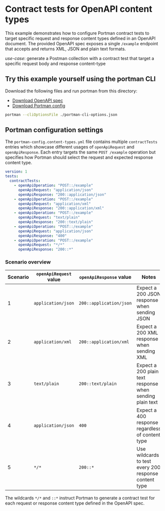 # Contract tests for OpenAPI content types

This example demonstrates how to configure Portman contract tests to target specific
request and response content types defined in an OpenAPI document.
The provided OpenAPI spec exposes a single `/example` endpoint that accepts and
returns XML, JSON and plain text formats.

_use-case_: generate a Postman collection with a contract test that target a specific request body and response content-type

## Try this example yourself using the portman CLI

Download the following files and run portman from this directory:
- [Download OpenAPI spec](./content-types.openapi.yml)
- [Download Portman config](./portman-config.content-types.yml)

```bash
portman --cliOptionsFile ./portman-cli-options.json
```

## Portman configuration settings

The `portman-config.content-types.yml` file contains multiple `contractTests`
entries which showcase different usages of `openApiRequest` and `openApiResponse`.
Each entry targets the same `POST /example` operation but specifies how Portman
should select the request and expected response content type.

```yml
version: 1
tests:
  contractTests:
    - openApiOperation: "POST::/example"
      openApiRequest: "application/json"
      openApiResponse: "200::application/json"
    - openApiOperation: "POST::/example"
      openApiRequest: "application/xml"
      openApiResponse: "200::application/xml"
    - openApiOperation: "POST::/example"
      openApiRequest: "text/plain"
      openApiResponse: "200::text/plain"
    - openApiOperation: "POST::/example"
      openApiRequest: "application/json"
      openApiResponse: "400"
    - openApiOperation: "POST::/example"
      openApiRequest: "*/*"
      openApiResponse: "200::*"
```

### Scenario overview

| Scenario | `openApiRequest` value | `openApiResponse` value | Notes |
|----------|-----------------------|------------------------|------|
| 1 | `application/json` | `200::application/json` | Expect a 200 JSON response when sending JSON |
| 2 | `application/xml` | `200::application/xml` | Expect a 200 XML response when sending XML |
| 3 | `text/plain` | `200::text/plain` | Expect a 200 plain text response when sending plain text |
| 4 | `application/json` | `400` | Expect a 400 response regardless of content type |
| 5 | `*/*` | `200::*` | Use wildcards to test every 200 response content type |

The wildcards `*/*` and `::*` instruct Portman to generate a contract test for
each request or response content type defined in the OpenAPI spec.
